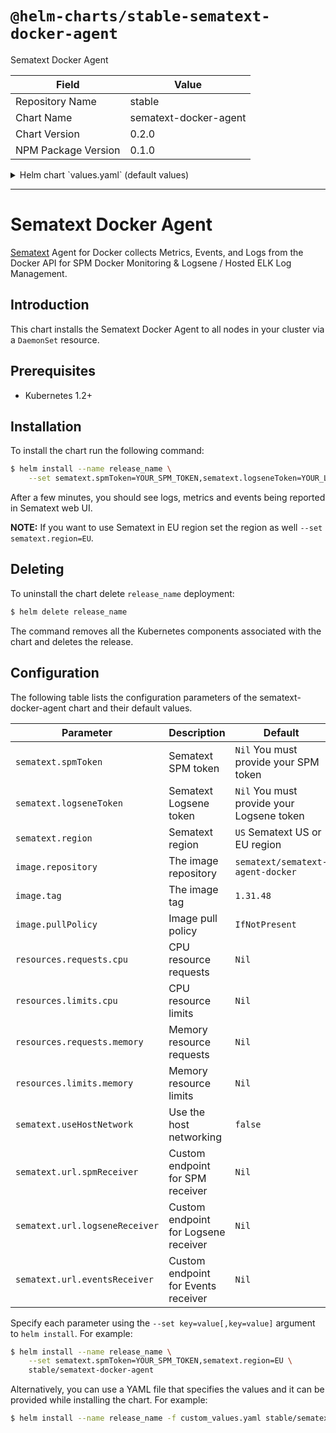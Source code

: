 # `@helm-charts/stable-sematext-docker-agent`

Sematext Docker Agent

| Field               | Value                 |
| ------------------- | --------------------- |
| Repository Name     | stable                |
| Chart Name          | sematext-docker-agent |
| Chart Version       | 0.2.0                 |
| NPM Package Version | 0.1.0                 |

<details>

<summary>Helm chart `values.yaml` (default values)</summary>

```yaml
image:
  repository: sematext/sematext-agent-docker
  # For all available tags check here https://hub.docker.com/r/sematext/sematext-agent-docker/tags/
  tag: 1.31.53
  pullPolicy: IfNotPresent

sematext:
  # You will need to Create and Set at least one token before starting this agent!

  # spmToken:
  # logseneToken:

  # Depending on where you created your apps, choose US or EU region.
  region: US

  useHostNetwork: false
  name: sematext-docker-agent

  # Support for custom URLs
  # url:
  #   spmReceiver: http://spm-receiver:8080
  #   logseneReceiver: http://logsene-receiver:8080
  #   eventsReceiver: http://events-receiver:8080

  # The full list of available options is here https://sematext.com/docs/sematext-docker-agent/configuration/
  config:
    # MATCH_BY_NAME: .*_default_
    # SPM_MATCH_BY_NAME: .*_default_

  resources: {}
  #  requests:
  #    cpu: 500m
  #    memory: 128Mi
  #  limits:
  #    cpu: 1000m
  #    memory: 1024Mi

  tolerations: []

  # Node labels for pod assignment
  # Ref: https://kubernetes.io/docs/user-guide/node-selection/
  nodeSelector: {}
```

</details>

---

# Sematext Docker Agent

[Sematext](https://sematext.com/) Agent for Docker collects Metrics, Events, and Logs from the Docker API for SPM Docker Monitoring & Logsene / Hosted ELK Log Management.

## Introduction

This chart installs the Sematext Docker Agent to all nodes in your cluster via a `DaemonSet` resource.

## Prerequisites

- Kubernetes 1.2+

## Installation

To install the chart run the following command:

```bash
$ helm install --name release_name \
    --set sematext.spmToken=YOUR_SPM_TOKEN,sematext.logseneToken=YOUR_LOGS_TOKEN stable/sematext-docker-agent
```

After a few minutes, you should see logs, metrics and events being reported in Sematext web UI.

**NOTE:** If you want to use Sematext in EU region set the region as well `--set sematext.region=EU`.

## Deleting

To uninstall the chart delete `release_name` deployment:

```bash
$ helm delete release_name
```

The command removes all the Kubernetes components associated with the chart and deletes the release.

## Configuration

The following table lists the configuration parameters of the sematext-docker-agent chart and their default values.

| Parameter                      | Description                          | Default                                   |
| ------------------------------ | ------------------------------------ | ----------------------------------------- |
| `sematext.spmToken`            | Sematext SPM token                   | `Nil` You must provide your SPM token     |
| `sematext.logseneToken`        | Sematext Logsene token               | `Nil` You must provide your Logsene token |
| `sematext.region`              | Sematext region                      | `US` Sematext US or EU region             |
| `image.repository`             | The image repository                 | `sematext/sematext-agent-docker`          |
| `image.tag`                    | The image tag                        | `1.31.48`                                 |
| `image.pullPolicy`             | Image pull policy                    | `IfNotPresent`                            |
| `resources.requests.cpu`       | CPU resource requests                | `Nil`                                     |
| `resources.limits.cpu`         | CPU resource limits                  | `Nil`                                     |
| `resources.requests.memory`    | Memory resource requests             | `Nil`                                     |
| `resources.limits.memory`      | Memory resource limits               | `Nil`                                     |
| `sematext.useHostNetwork`      | Use the host networking              | `false`                                   |
| `sematext.url.spmReceiver`     | Custom endpoint for SPM receiver     | `Nil`                                     |
| `sematext.url.logseneReceiver` | Custom endpoint for Logsene receiver | `Nil`                                     |
| `sematext.url.eventsReceiver`  | Custom endpoint for Events receiver  | `Nil`                                     |

Specify each parameter using the `--set key=value[,key=value]` argument to `helm install`. For example:

```bash
$ helm install --name release_name \
    --set sematext.spmToken=YOUR_SPM_TOKEN,sematext.region=EU \
    stable/sematext-docker-agent
```

Alternatively, you can use a YAML file that specifies the values and it can be provided while installing the chart. For example:

```bash
$ helm install --name release_name -f custom_values.yaml stable/sematext-docker-agent
```
